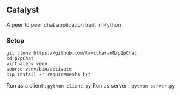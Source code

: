 ## Catalyst
A peer to peer chat application built in Python 

### Setup 
```
git clone https://github.com/RavicharanN/p2pChat
cd p2pChat
virtualenv venv
source venv/bin/activate
pip install -r requirements.txt 
```

Run as a client : ``` python client.py ```
Run as server : ``` python server.py ```

